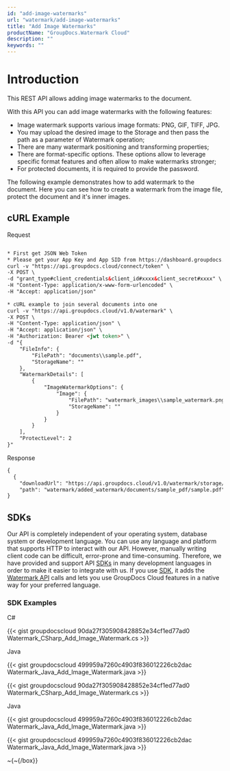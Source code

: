 ```yaml
---
id: "add-image-watermarks"
url: "watermark/add-image-watermarks"
title: "Add Image Watermarks"
productName: "GroupDocs.Watermark Cloud"
description: ""
keywords: ""
---
```






# Introduction #

This REST API allows adding image watermarks to the document.

With this API you can add image watermarks with the following features:

* Image watermark supports various image formats: PNG, GIF, TIFF, JPG.
* You may upload the desired image to the Storage and then pass the path as a parameter of Watermark operation;
* There are many watermark positioning and transforming properties;
* There are format-specific options. These options allow to leverage specific format features and often allow to make watermarks stronger;
* For protected documents, it is required to provide the password.

The following example demonstrates how to add watermark to the document. Here you can see how to create a watermark from the image file, protect the document and it's inner images.

## cURL Example ##


 Request
```html 

* First get JSON Web Token
* Please get your App Key and App SID from https://dashboard.groupdocs.cloud/#/apps. Kindly place App Key in "client_secret" and App SID in "client_id" argument.
curl -v "https://api.groupdocs.cloud/connect/token" \
-X POST \
-d "grant_type#client_credentials&client_id#xxxx&client_secret#xxxx" \
-H "Content-Type: application/x-www-form-urlencoded" \
-H "Accept: application/json"
   
* cURL example to join several documents into one
curl -v "https://api.groupdocs.cloud/v1.0/watermark" \
-X POST \
-H "Content-Type: application/json" \
-H "Accept: application/json" \
-H "Authorization: Bearer <jwt token>" \
-d "{
    "FileInfo": {
        "FilePath": "documents\\sample.pdf",
        "StorageName": ""
    },
    "WatermarkDetails": [
        {
            "ImageWatermarkOptions": {
                "Image": {
                    "FilePath": "watermark_images\\sample_watermark.png",
                    "StorageName": ""
                }
            }
        }
    ],
    "ProtectLevel": 2
}"
 ```


 Response

```html 
{
  {
    "downloadUrl": "https://api.groupdocs.cloud/v1.0/watermark/storage/file/watermark/added_watermark/documents/sample_pdf/sample.pdf",
    "path": "watermark/added_watermark/documents/sample_pdf/sample.pdf"
}

 ```




## SDKs ##

Our API is completely independent of your operating system, database system or development language. You can use any language and platform that supports HTTP to interact with our API. However, manually writing client code can be difficult, error-prone and time-consuming. Therefore, we have provided and support API [SDKs](https://github.com/groupdocs-watermark-cloud) in many development languages in order to make it easier to integrate with us. If you use [SDK](https://github.com/groupdocs-watermark-cloud), it adds the [Watermark API](https://apireference.groupdocs.cloud/watermark/#/Watermark/Add) calls and lets you use GroupDocs Cloud features in a native way for your preferred language.

### SDK Examples ###


 C#




{{< gist groupdocscloud 90da27f305908428852e34cf1ed77ad0 Watermark_CSharp_Add_Image_Watermark.cs >}}





 Java




{{< gist groupdocscloud 499959a7260c4903f836012226cb2dac Watermark_Java_Add_Image_Watermark.java >}}










 



{{< gist groupdocscloud 90da27f305908428852e34cf1ed77ad0 Watermark_CSharp_Add_Image_Watermark.cs >}}





 Java



{{< gist groupdocscloud 499959a7260c4903f836012226cb2dac Watermark_Java_Add_Image_Watermark.java >}}

















{{< gist groupdocscloud 499959a7260c4903f836012226cb2dac Watermark_Java_Add_Image_Watermark.java >}}







~{~{/box}}  

